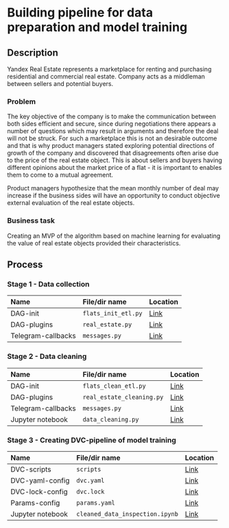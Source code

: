 # Building pipeline for data preparation and model training 

## Description

Yandex Real Estate represents a marketplace for renting and purchasing residential and commercial real estate. Company acts as a middleman between sellers and potential buyers.

### Problem

The key objective of the company is to make the communication between both sides efficient and secure, since during negotiations there appears a number of questions which may result in arguments and therefore the deal will not be struck. For such a marketplace this is not an desirable outcome and that is why product managers stated exploring potential directions of growth of the company and discovered that disagreements often arise due to the price of the real estate object. This is about sellers and buyers having different opinions about the market price of a flat - it is important to enables them to come to a mutual agreement.

Product managers hypothesize that the mean monthly number of deal may increase if the business sides will have an opportunity to conduct objective external evaluation of the real estate objects.

### Business task

Creating an MVP of the algorithm based on machine learning for evaluating the value of real estate objects provided their characteristics. 

## Process 

### Stage 1 - Data collection

| Name | File/dir name | Location | 
| :---------------------- | :---------------------- | :---------------------- |
| DAG-init | `flats_init_etl.py` | [Link](part1_airflow/dags/flats_init_etl.py) |
| DAG-plugins | `real_estate.py` | [Link](part1_airflow/plugins/steps/real_estate.py)|
| Telegram-callbacks | `messages.py` | [Link](part1_airflow/plugins/steps/messages.py)|

### Stage 2 - Data cleaning

| Name | File/dir name | Location | 
| :---------------------- | :---------------------- | :---------------------- |
| DAG-init | `flats_clean_etl.py` | [Link](part1_airflow/dags/flats_clean_etl.py) |
| DAG-plugins | `real_estate_cleaning.py` | [Link](part1_airflow/plugins/steps/real_estate_cleaning.py) |
| Telegram-callbacks | `messages.py` | [Link](part1_airflow/plugins/steps/messages.py)|
| Jupyter notebook | `data_cleaning.py` | [Link](part1_airflow/notebooks/data_cleaning.ipynb)|

### Stage 3 - Creating DVC-pipeline of model training

| Name | File/dir name | Location | 
| :---------------------- | :---------------------- | :---------------------- |
| DVC-scripts | `scripts` | [Link](part2_dvc/scripts/) |
| DVC-yaml-config | `dvc.yaml` | [Link](part2_dvc/dvc.yaml) |
| DVC-lock-config | `dvc.lock` | [Link](part2_dvc/dvc.lock)|
| Params-config | `params.yaml` | [Link](part2_dvc/params.yaml)|
| Jupyter notebook | `cleaned_data_inspection.ipynb` | [Link](part2_dvc/notebooks/cleaned_data_inspection.ipynb)|
